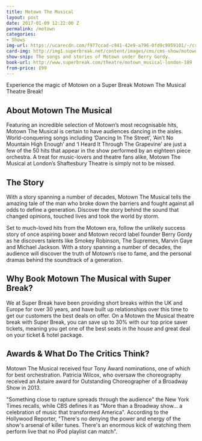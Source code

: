 ```yaml
---
title: Motown The Musical
layout: post
date: 2017-01-09 12:22:00 Z
permalink: /motown
categories:
- Shows
img-url: https://ucarecdn.com/f977ccad-c941-42e9-a796-0fd9c9959101/-/crop/1400x699/0,0/
card-img: http://img1.superbreak.net/content/images/cms/cms-show/motown-tab-compressor.jpg
show-snip: The songs and stories of Motown under Berry Gordy.
book-url: http://www.superbreak.com/theatre/motown_musical-london-189
from-price: £99
---
```


Experience the magic of Motown on a Super Break Motown The Musical Theatre Break!


## About Motown The Musical

Featuring an incredible selection of Motown’s most recognisable hits, Motown The Musical is certain to have audiences dancing in the aisles. World-conquering songs including ‘Dancing In The Street’, ‘Ain’t No Mountain High Enough’ and ‘I Heard It Through The Grapevine’ are just a few of the 50 hits that appear in the show performed by an eighteen piece orchestra. A treat for music-lovers and theatre fans alike, Motown The Musical at London’s Shaftesbury Theatre is simply not to be missed.


## The Story

With a story spanning a number of decades, Motown The Musical tells the amazing tale of the man who broke down the barriers and fought against all odds to define a generation. Discover the story behind the sound that changed opinions, touched lives and took the world by storm.

Set to much-loved hits from the Motown era, follow the unlikely success story of once aspiring boxer and Motown record label founder Berry Gordy as he discovers talents like Smokey Robinson, The Supremes, Marvin Gaye and Michael Jackson. With a story spanning a number of decades, the audience will discover the truth of Motown’s rise to fame, and the personal dramas behind the soundtrack of a generation.


## Why Book Motown The Musical with Super Break?

We at Super Break have been providing short breaks within the UK and Europe for over 30 years, and have built up relationships over this time to get our customers the best deals on offer. On a Motown the Musical theatre break with Super Break, you can save up to 30% with our top price saver tickets, meaning you get one of the best seats in the house and great deal on your ticket & hotel package.


## Awards & What Do The Critics Think?

Motown The Musical received four Tony Award nominations, one of which for best orchestration. Patricia Wilcox, who oversaw the choreography received an Astaire award for Outstanding Choreographer of a Broadway Show in 2013.

"Something close to rapture spreads through the audience" the New York Times recalls, while CBS defines it as "More than a Broadway show... a celebration of music that transformed America". According to the Hollywood Reporter, "There's no denying the power and energy of the show's arsenal of killer tunes. There's an enormous kick of watching them perform live that no iPod playlist can match".
